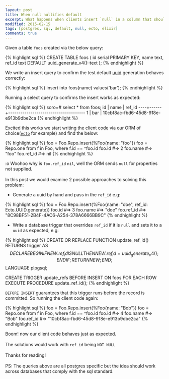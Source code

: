 ```yaml
---
layout: post
title: When null nullifies default
excerpt: What happens when clients insert `null` in a column that should take a default value
modified: 2015-02-15
tags: [postgres, sql, default, null, ecto, elixir]
comments: true
---
```


Given a table `foos` created via the below query:

{% highlight sql %}
CREATE TABLE foos (
  id serial PRIMARY KEY,
  name text,
  ref_id text DEFAULT uuid_generate_v4()::text
);
{% endhighlight %}

We write an insert query to confirm the test default [uuid](http://en.wikipedia.org/wiki/Universally_unique_identifier) generation behaves correctly:

{% highlight sql %}
insert into foos(name) values('bar');
{% endhighlight %}

Running a select query to confirms the insert works as expected:

{% highlight sql %}
soro=# select * from foos;
 id | name |                ref_id
----+------+--------------------------------------
  1 | bar  | 10cbf8ac-fbd6-45d8-918e-e913b9dbe2ca
{% endhighlight %}

Excited this works we start writing the client code via our ORM of choice([`ecto`](https://github.com/elixir-lang/ecto) for example) and find the below:

{% highlight sql %}
foo = Foo.Repo.insert(%Foo{name: "foo"})
foo = Repo.one from f in Foo, where f.id == ^foo.id
foo.id #=> 2
foo.name #=> "foo"
foo.ref_id #=> nil
{% endhighlight %}

:o Woohoo why is `foo.ref_id` `nil`, well the ORM sends `null` for properties not supplied.  
&nbsp;  
In this post we would examine 2 possible approaches to solving this problem:

- Generate a uuid by hand and pass in the `ref_id` e.g:

{% highlight sql %}
foo = Foo.Repo.insert(%Foo{name: "doe", ref_id: Ecto.UUID.generate})
foo.id #=> 3
foo.name #=> "doe"
foo.ref_id #=> "8C98BF51-2B4F-4AC6-A254-378A6666BB9C"
{% endhighlight %}

- Write a database trigger that overrides `ref_id` if it is `null` and sets it to a `uuid` as expected, e.g:

{% highlight sql %}
CREATE OR REPLACE FUNCTION update_ref_id() RETURNS trigger AS $$
DECLARE
BEGIN
  IF NEW.ref_id IS NULL THEN
    NEW.ref_id = uuid_generate_v4();
  END IF;
  RETURN NEW;
END;
$$ LANGUAGE plpgsql;

CREATE TRIGGER update_refs
  BEFORE INSERT ON foos
  FOR EACH ROW EXECUTE PROCEDURE update_ref_id();
{% endhighlight %}

`BEFORE INSERT` guarantees that this trigger runs before the record is committed. So running the client code again:

{% highlight sql %}
foo = Foo.Repo.insert(%Foo{name: "Bob"})
foo = Repo.one from f in Foo, where f.id == ^foo.id
foo.id #=> 4
foo.name #=> "Bob"
foo.ref_id #=> "10cbf8ac-fbd6-45d8-918e-e913b9dbe2ca"
{% endhighlight %}

Boom! now our client code behaves just as expected.  
&nbsp;  
The solutions would work with `ref_id` being `NOT NULL`  
&nbsp;  
Thanks for reading!
&nbsp;  
&nbsp;  
PS: The queries above are all postgres specific but the idea should work across databases that comply with the sql standard.
